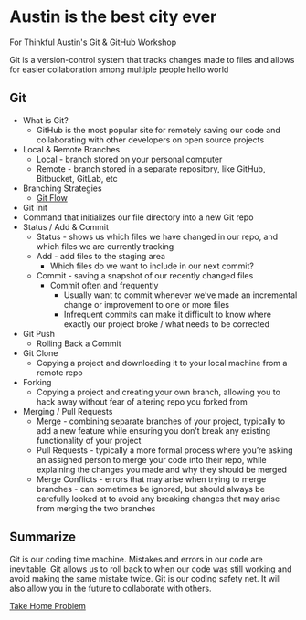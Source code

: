 # Austin is the best city ever
For Thinkful Austin's Git &amp; GitHub Workshop

Git is a version-control system that tracks changes made to files and allows for easier collaboration among multiple people
hello world
## Git

* What is Git?
  * GitHub is the most popular site for remotely saving our code and collaborating with other developers on open source projects
* Local & Remote Branches
  * Local - branch stored on your personal computer
  * Remote - branch stored in a separate repository, like GitHub, Bitbucket, GitLab, etc
* Branching Strategies
  * [Git Flow](https://www.atlassian.com/git/tutorials/comparing-workflows/gitflow-workflow)
* Git Init
* Command that initializes our file directory into a new Git repo
* Status / Add & Commit
  * Status - shows us which files we have changed in our repo, and which files we are currently tracking
  * Add - add files to the staging area
    * Which files do we want to include in our next commit?
  * Commit - saving a snapshot of our recently changed files
    * Commit often and frequently
      * Usually want to commit whenever we’ve made an incremental change or improvement to one or more files
      * Infrequent commits can make it difficult to know where exactly our project broke / what needs to be corrected
* Git Push
  * Rolling Back a Commit
* Git Clone
  * Copying a project and downloading it to your local machine from a remote repo
* Forking
  * Copying a project and creating your own branch, allowing you to hack away without fear of altering repo you forked from
* Merging / Pull Requests
  * Merge - combining separate branches of your project, typically to add a new feature while ensuring you don’t break any existing functionality of your project
  * Pull Requests - typically a more formal process where you’re asking an assigned person to merge your code into their repo, while explaining the changes you made and why they should be merged
  * Merge Conflicts - errors that may arise when trying to merge branches - can sometimes be ignored, but should always be carefully looked at to avoid any breaking changes that may arise from merging the two branches


## Summarize

Git is our coding time machine. Mistakes and errors in our code are inevitable. Git allows us to roll back to when our code was still working and avoid making the same mistake twice. Git is our coding safety net. It will also allow you in the future to collaborate with others.

[Take Home Problem](https://codepen.io/chrisbridges/pen/aRLQgo?editors=0010)
